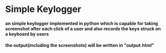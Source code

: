 # Simple Keylogger

<h4>an simple keylogger implemented in python which is capable for taking screenshot after each click of a user and also records the keys struck on a keyboard by users</h4>
<h4>the output(including the screenshots) will be written in "output.html"</h4>
